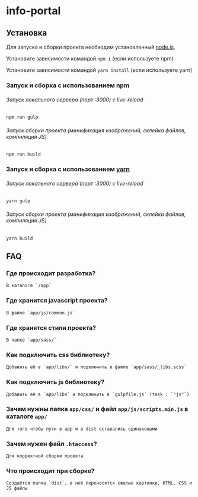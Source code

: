 # info-portal

## Установка

Для запуска и сборки проекта необходим установленный [node.js](https://nodejs.org/en/).

Установите зависимости командой `npm i` (если используете npm)

Установите зависимости командой `yarn install` (если используете yarn)

### Запуск и сборка с использованием npm
###### Запуск локального сервера (порт :3000) с live-reload
`npm run gulp`
###### Запуск сборки проекта (минификация изображений, склейка файлов, компиляция JS)
`npm run build`

### Запуск и сборка с использованием [yarn](https://yarnpkg.com/)
 ###### Запуск локального сервера (порт :3000) с live-reload
`yarn gulp`
 ###### Запуск сборки проекта (минификация изображений, склейка файлов, компиляция JS)
`yarn build`

## FAQ

### Где происходит разработка?
    В каталоге `/app`

### Где хранится javascript проекта?
    В файле `app/js/common.js`

### Где хранятся стили проекта?
    В папке `app/sass/`

### Как подключить css библиотеку?
    Добавить её в `app/libs/` и подключить в файле `app/sass/_libs.scss`

### Как подключить js библиотеку?
    Добавить её в `app/libs` и подключить в `gulpfile.js` (task : `"js"`)

### Зачем нужны папка `app/css/` и файл `app/js/scripts.min.js` в каталоге `app/`
    Для того чтобы пути в app и в dist оставались одинаковыми

### Зачем нужен файл `.htaccess`?
    Для корректной сборки проекта

### Что происходит при сборке?
    Создаётся папка `dist`, в неё переносятся сжатые картинки, HTML, CSS и JS файлы


